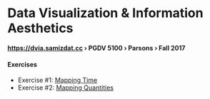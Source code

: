 # Data Visualization & Information Aesthetics
**https://dvia.samizdat.cc › PGDV 5100 › Parsons › Fall 2017**


#### Exercises

- Exercise #1: [Mapping Time](./1.mapping-time)
- Exercise #2: [Mapping Quantities](./2.mapping-quantities)